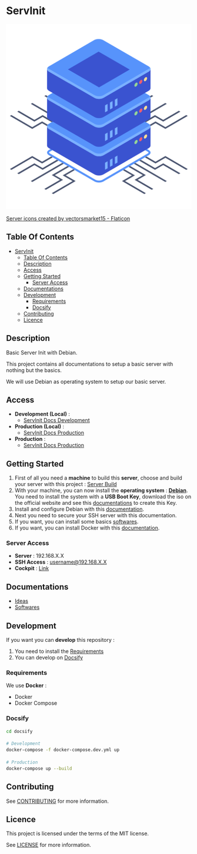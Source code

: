 # ServInit

![Icon](./icon.png)

[Server icons created by vectorsmarket15 - Flaticon](https://www.flaticon.com/free-icons/server)

## Table Of Contents

- [ServInit](#servinit)
  - [Table Of Contents](#table-of-contents)
  - [Description](#description)
  - [Access](#access)
  - [Getting Started](#getting-started)
    - [Server Access](#server-access)
  - [Documentations](#documentations)
  - [Development](#development)
    - [Requirements](#requirements)
    - [Docsify](#docsify)
  - [Contributing](#contributing)
  - [Licence](#licence)

## Description

Basic Server Init with Debian.

This project contains all documentations to setup a basic server with nothing but the basics.

We will use Debian as operating system to setup our basic server.

## Access

- **Development (Local)** :
  - [ServInit Docs Development](http://localhost:6007)
- **Production (Local)** :
  - [ServInit Docs Production](http://localhost:6007)
- **Production** :
  - [ServInit Docs Production](https://proginfra.gitlab.io/servinit)

## Getting Started

1) First of all you need a **machine** to build this **server**, choose and build your server with this project : [Server Build](https://proginfra.gitlab.io/server_build/#/)
2) With your machine, you can now install the **operating system** : **[Debian](https://www.debian.org/distrib/)**. You need to install the system with a **USB Boot Key**, download the iso on the official website and see this [documentations](https://progdevlab.gitlab.io/dyntools/#/docs/global/boot) to create this Key.
3) Install and configure Debian with this [documentation](https://progdevlab.gitlab.io/dyntools/#/docs/linux/debian).
4) Next you need to secure your SSH server with this documentation.
5) If you want, you can install some basics [softwares](./docs/softwares.md).
6) If you want, you can install Docker with this [documentation](https://progdevlab.gitlab.io/dyntools/#/docs/docker/install).

### Server Access

- **Server** : 192.168.X.X
- **SSH Access** : username@192.168.X.X
- **Cockpit** : [Link](http://192.168.X.X:9090)

## Documentations

- [Ideas](./docs/ideas.md)
- [Softwares](./docs/softwares.md)

## Development

If you want you can **develop** this repository :

1) You need to install the [Requirements](#requirements)
2) You can develop on [Docsify](#docsify)

### Requirements

We use **Docker** :

- Docker
- Docker Compose

### Docsify

```bash
cd docsify

# Development
docker-compose -f docker-compose.dev.yml up

# Production
docker-compose up --build
```

## Contributing

See [CONTRIBUTING](./CONTRIBUTING.md) for more information.

## Licence

This project is licensed under the terms of the MIT license.

See [LICENSE](./LICENCE.md) for more information.
